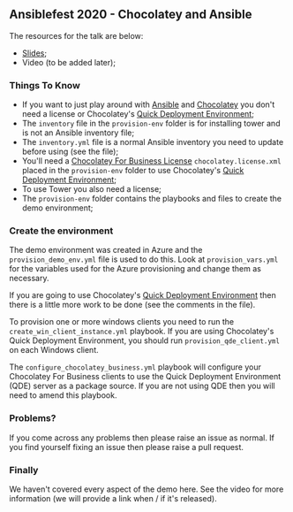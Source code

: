 ## Ansiblefest 2020 - Chocolatey and Ansible

The resources for the talk are below:

* [Slides](https://github.com/pauby/ansiblefest2020/raw/master/Chocolatey.AnsibleFest.2020.Slides.pdf);
* Video (to be added later);

### Things To Know

* If you want to just play around with [Ansible](https://ansible.com) and [Chocolatey](https://chocolatey.org/products) you don't need a license or Chocolatey's [Quick Deployment Environment](https://chocolatey.org/docs/quick-deployment-environment);
* The `inventory` file in the `provision-env` folder is for installing tower and is not an Ansible inventory file;
* The `inventory.yml` file is a normal Ansible inventory you need to update before using (see the file);
* You'll need a [Chocolatey For Business License](https://chocolatey.org/products#chocolatey-for-business) `chocolatey.license.xml` placed in the `provision-env` folder to use Chocolatey's [Quick Deployment Environment](https://chocolatey.org/docs/quick-deployment-environment);
* To use Tower you also need a license;
* The `provision-env` folder contains the playbooks and files to create the demo environment;

### Create the environment

The demo environment was created in Azure and the `provision_demo_env.yml` file is used to do this. Look at `provision_vars.yml` for the variables used for the Azure provisioning and change them as necessary.

If you are going to use Chocolatey's [Quick Deployment Environment](https://chocolatey.org/docs/quick-deployment-environment) then there is a little more work to be done (see the comments in the file).

To provision one or more windows clients you need to run the `create_win_client_instance.yml` playbook. If you are using Chocolatey's Quick Deployment Environment, you should run `provision_qde_client.yml` on each Windows client.

The `configure_chocolatey_business.yml` playbook will configure your Chocolatey For Business clients to use the Quick Deployment Environment (QDE) server as a package source. If you are not using QDE then you will need to amend this playbook.

### Problems?

If you come across any problems then please raise an issue as normal. If you find yourself fixing an issue then please raise a pull request.

### Finally

We haven't covered every aspect of the demo here. See the video for more information (we will provide a link when / if it's released).